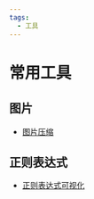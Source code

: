 ```yaml
---
tags:
  - 工具
---
```


# 常用工具

## 图片
- [图片压缩](https://tinypng.com/)

## 正则表达式
- [正则表达式可视化](https://jex.im/regulex/)
